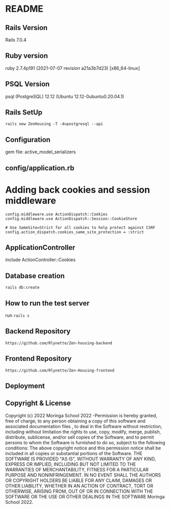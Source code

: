 # README

## Rails Version
Rails 7.0.4

## Ruby version
ruby 2.7.4p191 (2021-07-07 revision a21a3b7d23) [x86_64-linux]

## PSQL Version
psql (PostgreSQL) 12.12 (Ubuntu 12.12-0ubuntu0.20.04.1)

## Rails SetUp
`rails new ZenHousing -T -d=postgresql --api`


## Configuration
gem file: active_model_serializers

## config/application.rb
 # Adding back cookies and session middleware
    config.middleware.use ActionDispatch::Cookies
    config.middleware.use ActionDispatch::Session::CookieStore

    # Use SameSite=Strict for all cookies to help protect against CSRF
    config.action_dispatch.cookies_same_site_protection = :strict

## ApplicationController
include ActionController::Cookies

## Database creation
`rails db:create`


## How to run the test server
run `rails s`

## Backend Repository
`https://github.com/Rlynette/Zen-housing-backend`

## Frontend Repository
`https://github.com/Rlynette/Zen-Housing-frontend`


## Deployment


## Copyright & License
Copyright (c) 2022 Moringa School 2022 -Permission is hereby granted, free of charge, to any person obtaining a copy of this software and associated documentation files , to deal in the Software without restriction, including without limitation the rights to use, copy, modify, merge, publish, distribute, sublicense, and/or sell copies of the Software, and to permit persons to whom the Software is furnished to do so, subject to the following conditions: The above copyright notice and this permission notice shall be included in all copies or substantial portions of the Software. THE SOFTWARE IS PROVIDED "AS IS", WITHOUT WARRANTY OF ANY KIND, EXPRESS OR IMPLIED, INCLUDING BUT NOT LIMITED TO THE WARRANTIES OF MERCHANTABILITY, FITNESS FOR A PARTICULAR PURPOSE AND NONINFRINGEMENT. IN NO EVENT SHALL THE AUTHORS OR COPYRIGHT HOLDERS BE LIABLE FOR ANY CLAIM, DAMAGES OR OTHER LIABILITY, WHETHER IN AN ACTION OF CONTRACT, TORT OR OTHERWISE, ARISING FROM, OUT OF OR IN CONNECTION WITH THE SOFTWARE OR THE USE OR OTHER DEALINGS IN THE SOFTWARE Moringa School 2022. 